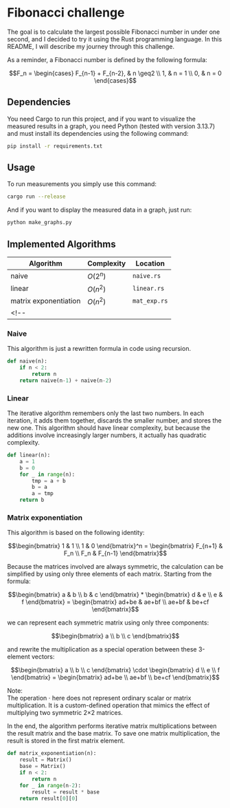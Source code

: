 # Fibonacci challenge
The goal is to calculate the largest possible Fibonacci number in under one second, and I decided to try it using the Rust programming language. In this README, I will describe my journey through this challenge.

As a reminder, a Fibonacci number is defined by the following formula:
```math
F_n = \begin{cases}
    F_{n-1} + F_{n-2}, & n \geq2 \\
    1, & n = 1 \\
    0, & n = 0
\end{cases}
```

## Dependencies
You need Cargo to run this project, and if you want to visualize the measured results in a graph, you need Python (tested with version 3.13.7) and must install its dependencies using the following command:
```bash
pip install -r requirements.txt
```

## Usage
To run measurements you simply use this command:
```bash
cargo run --release
```
And if you want to display the measured data in a graph, just run:
```bash
python make_graphs.py
```

## Implemented Algorithms

| Algorithm             | Complexity | Location       |
|-----------------------|------------|----------------|
|   naive               | $`O(2^n)`$ |`naive.rs`      |
|  linear               | $`O(n^2)`$ |`linear.rs`     |
| matrix exponentiation | $`O(n^2)`$ |`mat_exp.rs`    |
<!-- |                       |            |                | -->

### Naive
This algorithm is just a rewritten formula in code using recursion.

```python
def naive(n):
    if n < 2:
        return n
    return naive(n-1) + naive(n-2)
```

### Linear
The iterative algorithm remembers only the last two numbers. In each iteration, it adds them together, discards the smaller number, and stores the new one. This algorithm should have linear complexity, but because the additions involve increasingly larger numbers, it actually has quadratic complexity.  
```python
def linear(n):
    a = 1
    b = 0
    for _ in range(n):
        tmp = a + b
        b = a
        a = tmp
    return b
```

### Matrix exponentiation
This algorithm is based on the following identity:
```math
\begin{bmatrix}
    1 & 1 \\ 1 & 0
\end{bmatrix}^n =
\begin{bmatrix}
    F_{n+1} & F_n \\ F_n & F_{n-1}
\end{bmatrix}
```
Because the matrices involved are always symmetric, the calculation can be simplified by using only three elements of each matrix.
Starting from the formula:

```math 
\begin{bmatrix} a & b \\ b & c \end{bmatrix} * \begin{bmatrix} d & e \\ e & f \end{bmatrix} = \begin{bmatrix} ad+be & ae+bf \\ ae+bf & be+cf \end{bmatrix}
```

we can represent each symmetric matrix using only three components:
```math
\begin{bmatrix}
    a \\ b \\ c
\end{bmatrix}
```

and rewrite the multiplication as a special operation between these 3-element vectors:

 ```math
\begin{bmatrix}
    a \\ b \\ c
\end{bmatrix} \cdot
\begin{bmatrix}
    d \\ e \\ f
\end{bmatrix}  =
\begin{bmatrix}
    ad+be \\ ae+bf \\ be+cf
\end{bmatrix}
```
Note: \
The operation $`\cdot`$ here does not represent ordinary scalar or matrix multiplication.
It is a custom-defined operation that mimics the effect of multiplying two symmetric 2×2 matrices.

In the end, the algorithm performs iterative matrix multiplications between the result matrix and the base matrix.
To save one matrix multiplication, the result is stored in the first matrix element.

```python
def matrix_exponentiation(n):
    result = Matrix()
    base = Matrix()
    if n < 2:
        return n
    for _ in range(n-2):
        result = result * base
    return result[0][0]
```